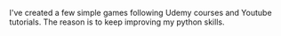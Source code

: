 I've created a few simple games following Udemy courses and Youtube tutorials. 
The reason is to keep improving my python skills.
